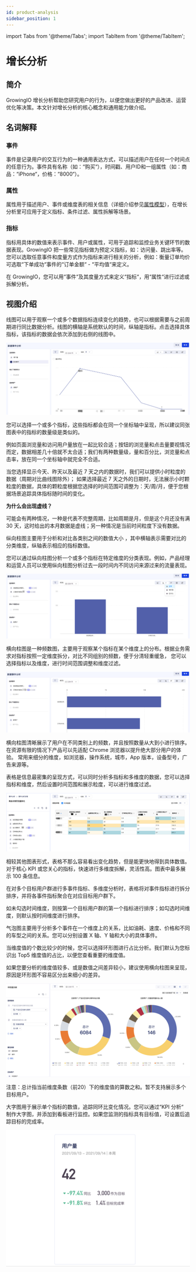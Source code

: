 ```yaml
---
id: product-analysis
sidebar_position: 1
---
```


import Tabs from '@theme/Tabs';
import TabItem from '@theme/TabItem';

# 增长分析

## 简介[](#jian-jie)

GrowingIO 增长分析帮助您研究用户的行为，以便您做出更好的产品改进、运营优化等决策。本文针对增长分析的核心概念和通用能力做介绍。

## 名词解释[](#ming-ci-jie-shi)

### 事件[](#shi-jian)

事件是记录用户的交互行为的一种通用表达方式，可以描述用户在任何一个时间点的任意行为。事件具有名称（如：“购买“），时间戳、用户ID和一组属性（如：商品：“iPhone“，价格：“8000“）。

### 属性[](#shu-xing)

属性用于描述用户、事件或维度表的相关信息（详细介绍参见[属性模型](https://growingio.gitbook.io/op/v/14.7/getting-started/basic-concept/property-model)），在增长分析里可应用于定义指标、条件过滤、属性拆解等场景。

### 指标[](#zhi-biao)

指标用具体的数值来表示事件、用户或属性，可用于追踪和监控业务关键环节的数据表现。GrowingIO 把一些常见指标做为预定义指标，如：访问量、跳出率等。您可以选取任意事件和度量方式作为指标来进行相关的分析，例如：衡量订单均价可选取“下单成功“事件的“订单金额“ - “平均值“来定义。

在 GrowingIO，您可以用“事件“及其度量方式来定义“指标“，用“属性“进行过滤或拆解分析。

## 视图介绍[](#shi-tu-jie-shao)

<Tabs>
<TabItem value="line" label="线图" default>

线图可以用于观察一个或多个数据指标连续变化的趋势，也可以根据需要与之前周期进行同比数据分析。线图的横轴是系统默认的时间，纵轴是指标。点击选择具体指标，该指标的数据会依次添加到右侧的线图中。

![线图](/img/assets-M2qbZInaXgdm8kkNosp-M3e2agZWx8gCah9sm-L-M3e39599Wb2pD-csCfhimage.png)

您可以选择一个或多个指标，这些指标都会在同一个坐标轴中呈现，所以建议同张图表中的指标的数量级是类似的。

例如页面浏览量和访问用户量放在一起比较合适；按钮的浏览量和点击量要视情况而定，数据相差几十倍就不太合适；我们有两种数量级，量和百分比，浏览量和点击率，放在同一个坐标轴中就完全不合适。

当您选择显示今天、昨天以及最近 7 天之内的数据时，我们可以提供小时粒度的数据（周期对比曲线图除外）； 如果选择最近 7 天之外的日期时，无法展示小时颗粒度的数据，具体的颗粒度根据您选择的时间范围可调整为：天/周/月，便于您根据场景追踪具体指标随时间的变化。

**为什么会出现虚线？**

可能会有两种情况，一种是代表不完整周期，比如周期是月，但是这个月还没有满 30 天，这时给出的本月数据是虚线；另一种情况是当前时间粒度下没有数据。

</TabItem>
<TabItem value="vbar" label="纵向柱图">

纵向柱图主要用于分析和对比各类别之间的数值大小 ，其中横轴表示需要对比的分类维度，纵轴表示相应的指标数值。

您可以通过纵向柱图分析一个或多个指标在特定维度的分类表现。例如，产品经理和运营人员可以使用纵向柱图分析过去一段时间内不同访问来源过来的流量表现。

![纵向柱图](/img/assets-M2qbZInaXgdm8kkNosp-M3e2agZWx8gCah9sm-L-M3e3xu0s8TCna2UgGifimage.png)

</TabItem>
<TabItem value="hbar" label="横向柱图">

横向柱图是一种频数图，主要用于观察某个指标在某个维度上的分布。根据业务需求对指标按照一定维度拆分，对比不同组别的频数，便于分清轻重缓急， 您可以选择指标以及维度，进行时间范围调整和维度过滤。

![横向柱图](/img/assets-M2qbZInaXgdm8kkNosp-M3e2agZWx8gCah9sm-L-M3e4Q6aFn54qJqMhs0pimage.png)

横向柱图清晰展示了用户在不同类别上的频数，并且按照数量从大到小进行排序。在资源有限的情况下产品可以先适配 Chrome 浏览器以提升绝大部分用户的体验。 常用来细分的维度，如浏览器，操作系统，城市，App 版本，设备型号，广告来源等。

</TabItem>
<TabItem value="table" label="表格">

表格是信息最密集的呈现方式，可以同时分析多指标和多维度的数据，您可以选择指标和维度，然后设置时间范围和展示粒度，可以进行维度过滤。

![表格](/img/assets-M2qbZInaXgdm8kkNosp-M3e2agZWx8gCah9sm-L-M3e5ASC1Cd-gYlxBz17image.png)

相较其他图表形式，表格不那么容易看出变化趋势，但是能更快地得到具体数值。对于核心 KPI 或您关心的指标，快速进行多维度拆解，灵活性高。图表中最多展示 100 条信息。

在对多个目标用户群进行多事件指标、多维度分析时，表格将对事件指标进行拆分排序，并将各事件指标聚合在对应目标用户群下。

如未勾选时间维度，则按第一个目标用户群的第一个指标进行排序；如勾选时间维度，则默认按时间维度进行排序。

</TabItem>
<TabItem value="bubble" label="气泡图">

气泡图主要用于分析多个事件在一个维度上的关系，比如油耗、速度、价格和不同的车型之间的关系。您可以分别设置 X 轴、Y 轴和大小的具体事件。

</TabItem>
<TabItem value="pie" label="环形图">

当维度值的个数比较少的时候，您可以选择环形图进行占比分析。我们默认为您标识出 Top5 维度值的占比，以便您查看重要的维度值。

如果您要分析的维度值较多、或是数值之间差异较小，建议使用横向柱图来呈现，原因是环形图不容易区分出来细小的差异。

![环形图](/img/assets-M2qbZInaXgdm8kkNosp-MVQkwJRs6eFaHkG2bNA-MVQlvRAPwrj6AjvUTadimage.png)

注意：总计指当前维度条数（前20）下的维度值的算数之和。暂不支持展示多个目标用户。

</TabItem>
<TabItem value="kpi" label="大字图">

大字图用于展示单个指标的数值，追踪同环比变化情况。您可以通过“KPI 分析“ 制作大字图，并添加到看板进行监控。如果您监测的指标具有目标值，可设置后追踪目标的完成率。

![大字图](/img/assets-M2qbZInaXgdm8kkNosp-MjXLGqr2pfIe_SXnHUY-MjXLz-9DyMSeZ6CZJ1Zimage.png)​

</TabItem>
</Tabs>
